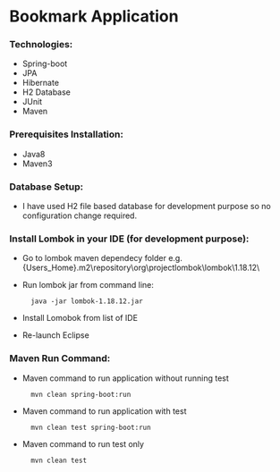 # Bookmark Application


### Technologies:

- Spring-boot
- JPA
- Hibernate
- H2 Database
- JUnit
- Maven


### Prerequisites Installation:

- Java8
- Maven3

### Database Setup:
- I have used H2 file based database for development purpose so no configuration change required.

### Install Lombok in your IDE (for development purpose):
- Go to lombok maven dependecy folder e.g. {Users_Home}\.m2\repository\org\projectlombok\lombok\1.18.12\
- Run lombok jar from command line: 
		
		java -jar lombok-1.18.12.jar
		 
- Install Lomobok from list of IDE
- Re-launch Eclipse

### Maven Run Command:

- Maven command to run application without running test

		mvn clean spring-boot:run

- Maven command to run application with test

		mvn clean test spring-boot:run

- Maven command to run test only

		mvn clean test

		

